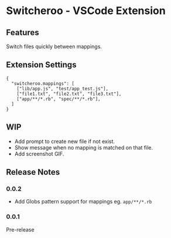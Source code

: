 # Switcheroo - VSCode Extension

## Features

Switch files quickly between mappings.

## Extension Settings

```
{
  "switcheroo.mappings": [
    ["lib/app.js", "test/app_test.js"],
    ["file1.txt", "file2.txt", "file3.txt"],
    ["app/**/*.rb", "spec/**/*.rb"],
  ]
}
```

## WIP

- Add prompt to create new file if not exist.
- Show message when no mapping is matched on that file.
- Add screenshot GIF.

## Release Notes

### 0.0.2

- Add Globs pattern support for mappings eg. `app/**/*.rb`

### 0.0.1

Pre-release
